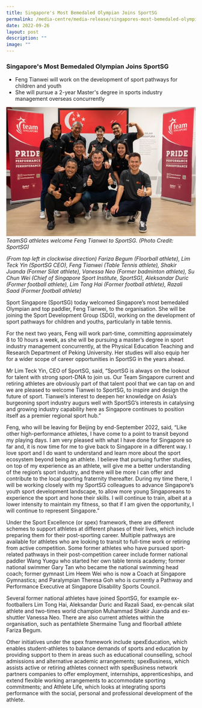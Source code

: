 ```yaml
---
title: Singapore's Most Bemedaled Olympian Joins SportSG
permalink: /media-centre/media-release/singapores-most-bemedaled-olympian-joins-sportsg/
date: 2022-09-26
layout: post
description: ""
image: ""
---
```

### **Singapore's Most Bemedaled Olympian Joins SportSG**

* Feng Tianwei will work on the development of sport pathways for children and youth
* She will pursue a 2-year Master's degree in sports industry management overseas concurrently

![](/images/Media%20Centre/Media%20Release/2022/Sep/TeamSG%20athletes%20welcome%20Feng%20Tianwei.jpeg)
*TeamSG athletes welcome Feng Tianwei to SportSG. (Photo Credit: SportSG)*
  
*(From top left in clockwise direction) Fariza Begum (Floorball athlete), Lim Teck Yin (SportSG CEO), Feng Tianwei (Table Tennis athlete), Shakir Juanda (Former Silat athlete), Vanessa Neo (Former badminton athlete), Su Chun Wei (Chief of Singapore Sport Institute, SportSG), Aleksandar Duric (Former football athlete), Lim Tong Hai (Former football athlete), Razali Saad (Former football athlete)*

Sport Singapore (SportSG) today welcomed Singapore’s most bemedaled Olympian and top paddler, Feng Tianwei, to the organisation. She will be joining the Sport Development Group (SDG), working on the development of sport pathways for children and youths, particularly in table tennis.

For the next two years, Feng will work part-time, committing approximately 8 to 10 hours a week, as she will be pursuing a master’s degree in sport industry management concurrently, at the Physical Education Teaching and Research Department of Peking University. Her studies will also equip her for a wider scope of career opportunities in SportSG in the years ahead.

Mr Lim Teck Yin, CEO of SportSG, said, “SportSG is always on the lookout for talent with strong sport-DNA to join us. Our Team Singapore current and retiring athletes are obviously part of that talent pool that we can tap on and we are pleased to welcome Tianwei to SportSG, to inspire and design the future of sport. Tianwei’s interest to deepen her knowledge on Asia’s burgeoning sport industry augurs well with SportSG’s interests in catalysing and growing industry capability here as Singapore continues to position itself as a premier regional sport hub.”

Feng, who will be leaving for Beijing by end-September 2022, said, “Like other high-performance athletes, I have come to a point to transit beyond my playing days. I am very pleased with what I have done for Singapore so far and, it is now time for me to give back to Singapore in a different way. I love sport and I do want to understand and learn more about the sport ecosystem beyond being an athlete. I believe that pursuing further studies, on top of my experience as an athlete, will give me a better understanding of the region’s sport industry, and there will be more I can offer and contribute to the local sporting fraternity thereafter. During my time there, I will be working closely with my SportSG colleagues to advance Singapore’s youth sport development landscape, to allow more young Singaporeans to experience the sport and hone their skills. I will continue to train, albeit at a lower intensity to maintain my fitness, so that if I am given the opportunity, I will continue to represent Singapore.”

Under the Sport Excellence (or spex) framework, there are different schemes to support athletes at different phases of their lives, which include preparing them for their post-sporting career. Multiple pathways are available for athletes who are looking to transit to full-time work or retiring from active competition. Some former athletes who have pursued sport-related pathways in their post-competition career include former national paddler Wang Yuegu who started her own table tennis academy; former national swimmer Gary Tan who became the national swimming head coach; former gymnast Lim Heem Wei who is now a Coach at Singapore Gymnastics; and Paralympian Theresa Goh who is currently a Pathway and Performance Executive at Singapore Disability Sports Council.

Several former national athletes have joined SportSG, for example ex-footballers Lim Tong Hai, Aleksandar Duric and Razali Saad, ex-pencak silat athlete and two-times world champion Muhammad Shakir Juanda and ex-shuttler Vanessa Neo. There are also current athletes within the organisation, such as pentathlete Shermaine Tung and floorball athlete Fariza Begum.

Other initiatives under the spex framework include spexEducation, which enables student-athletes to balance demands of sports and education by providing support to them in areas such as educational counselling, school admissions and alternative academic arrangements; spexBusiness, which assists active or retiring athletes connect with spexBusiness network partners companies to offer employment, internships, apprenticeships, and extend flexible working arrangements to accommodate sporting commitments; and Athlete Life, which looks at integrating sports performance with the social, personal and professional development of the athlete.